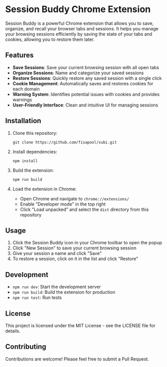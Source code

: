 # Session Buddy Chrome Extension

Session Buddy is a powerful Chrome extension that allows you to save, organize, and recall your browser tabs and sessions. It helps you manage your browsing sessions efficiently by saving the state of your tabs and cookies, allowing you to restore them later.

## Features

- **Save Sessions**: Save your current browsing session with all open tabs
- **Organize Sessions**: Name and categorize your saved sessions
- **Restore Sessions**: Quickly restore any saved session with a single click
- **Cookie Management**: Automatically saves and restores cookies for each domain
- **Warning System**: Identifies potential issues with cookies and provides warnings
- **User-Friendly Interface**: Clean and intuitive UI for managing sessions

## Installation

1. Clone this repository:
   ```
   git clone https://github.com/fisapool/subi.git
   ```

2. Install dependencies:
   ```
   npm install
   ```

3. Build the extension:
   ```
   npm run build
   ```

4. Load the extension in Chrome:
   - Open Chrome and navigate to `chrome://extensions/`
   - Enable "Developer mode" in the top right
   - Click "Load unpacked" and select the `dist` directory from this repository

## Usage

1. Click the Session Buddy icon in your Chrome toolbar to open the popup
2. Click "New Session" to save your current browsing session
3. Give your session a name and click "Save"
4. To restore a session, click on it in the list and click "Restore"

## Development

- `npm run dev`: Start the development server
- `npm run build`: Build the extension for production
- `npm run test`: Run tests

## License

This project is licensed under the MIT License - see the LICENSE file for details.

## Contributing

Contributions are welcome! Please feel free to submit a Pull Request. 